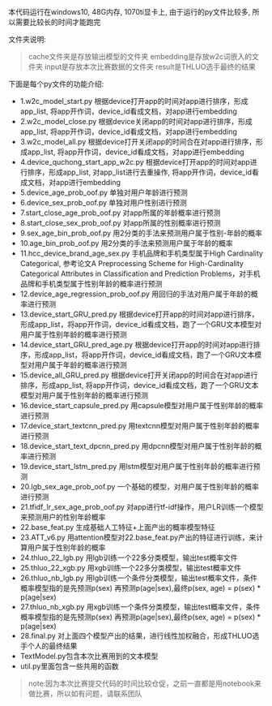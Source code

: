 本代码运行在windows10, 48G内存, 1070ti显卡上, 由于运行的py文件比较多, 所以需要比较长的时间才能跑完

文件夹说明:
> cache文件夹是存放输出模型的文件夹
> embedding是存放w2c词嵌入的文件夹
> input是存放本次比赛数据的文件夹
> result是THLUO选手最终的结果

下面是每个py文件的功能介绍:
* 1.w2c_model_start.py	根据device打开app的时间对app进行排序，形成app_list, 将app开作词，device_id看成文档，对app进行embedding
* 2.w2c_model_close.py	根据device关闭app的时间对app进行排序，形成app_list, 将app开作词，device_id看成文档，对app进行embedding
* 3.w2c_model_all.py	根据device打开关闭app的时间合在对app进行排序，形成app_list, 将app开作词，device_id看成文档，对app进行embedding
* 4.device_quchong_start_app_w2c.py	根据device打开app的时间对app进行排序，形成app_list, 对app_list进行去重操作, 将app开作词，device_id看成文档，对app进行embedding
* 5.device_age_prob_oof.py	单独对用户年龄进行预测
* 6.device_sex_prob_oof.py	单独对用户性别进行预测
* 7.start_close_age_prob_oof.py	对app所属的年龄概率进行预测
* 8.start_close_sex_prob_oof.py	对app所属的性别概率进行预测
* 9.sex_age_bin_prob_oof.py	用2分类的手法来预测用户属于性别-年龄的概率
* 10.age_bin_prob_oof.py	用2分类的手法来预测用户属于年龄的概率
* 11.hcc_device_brand_age_sex.py	 手机品牌和手机类型属于High Cardinality Categorical,  参考论文A Preprocessing Scheme for High-Cardinality Categorical Attributes in Classification and Prediction Problems，对手机品牌和手机类型属于性别年龄的概率进行预测
* 12.device_age_regression_prob_oof.py	用回归的手法对用户属于年龄的概率进行预测
* 13.device_start_GRU_pred.py		根据device打开app的时间对app进行排序，形成app_list，将app开作词，device_id看成文档，跑了一个GRU文本模型对用户属于性别年龄的概率进行预测
* 14.device_start_GRU_pred_age.py		根据device打开app的时间对app进行排序，形成app_list，将app开作词，device_id看成文档，跑了一个GRU文本模型对用户属于年龄的概率进行预测
* 15.device_all_GRU_pred.py	根据device打开关闭app的时间合在对app进行排序，形成app_list, 将app开作词，device_id看成文档，跑了一个GRU文本模型对用户属于性别年龄的概率进行预测
* 16.device_start_capsule_pred.py		用capsule模型对用户属于性别年龄的概率进行预测
* 17.device_start_textcnn_pred.py		用textcnn模型对用户属于性别年龄的概率进行预测
* 18.device_start_text_dpcnn_pred.py	用dpcnn模型对用户属于性别年龄的概率进行预测
* 19.device_start_lstm_pred.py	用lstm模型对用户属于性别年龄的概率进行预测
* 20.lgb_sex_age_prob_oof.py		一个基础的模型，对用户属于性别年龄的概率进行预测
* 21.tfidf_lr_sex_age_prob_oof.py	对app进行tf-idf操作，用户LR训练一个模型来预测用户的性别年龄概率
* 22.base_feat.py		生成基础人工特征+上面产出的概率模型特征
* 23.ATT_v6.py	用attention模型对22.base_feat.py产出的特征进行训练，来计算用户属于性别年龄的概率
* 24.thluo_22_lgb.py	用lgb训练一个22多分类模型，输出test概率文件
* 25.thluo_22_xgb.py	用xgb训练一个22多分类模型，输出test概率文件
* 26.thluo_nb_lgb.py	用lgb训练一个条件分类模型，输出test概率文件，条件概率模型指的是先预测p(sex) 再预测p(age|sex),最终p(sex, age) = p(sex) * p(age|sex)
* 27.thluo_nb_xgb.py	用xgb训练一个条件分类模型，输出test概率文件，条件概率模型指的是先预测p(sex) 再预测p(age|sex),最终p(sex, age) = p(sex) * p(age|sex)
* 28.final.py	 	对上面四个模型产出的结果，进行线性加权融合，形成THLUO选手个人的最终结果
* TextModel.py包含本次比赛用到的文本模型
* util.py里面包含一些共用的函数




> note:因为本次比赛提交代码的时间比较仓促，之前一直都是用notebook来做比赛，所以如有问题，请联系团队
